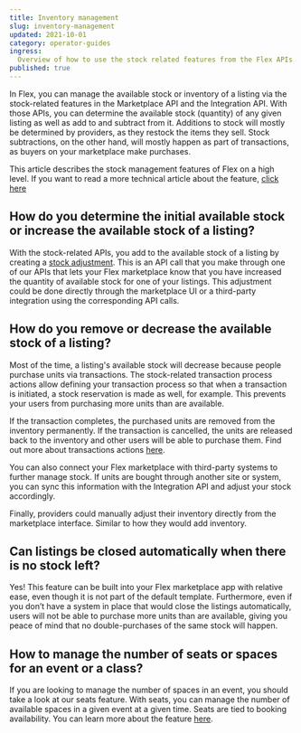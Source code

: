 ```yaml
---
title: Inventory management
slug: inventory-management
updated: 2021-10-01
category: operator-guides
ingress:
  Overview of how to use the stock related features from the Flex APIs to manage your listings' stock or inventory
published: true
---
```


In Flex, you can manage the available stock or inventory of a listing via the stock-related features in the Marketplace API and the Integration API. With those APIs, you can determine the available stock (quantity) of any given listing as well as add to and subtract from it. Additions to stock will mostly be determined by providers, as they restock the items they sell. Stock subtractions, on the other hand, will mostly happen as part of transactions, as buyers on your marketplace make purchases.

This article describes the stock management features of Flex on a high level. If you want to read a more technical article about the feature, [click here](https://www.sharetribe.com/docs/references/stock/)

## How do you determine the initial available stock or increase the available stock of a listing?

With the stock-related APIs, you add to the available stock of a listing by creating a [stock adjustment](https://www.sharetribe.com/docs/background/concepts/#stock-adjustment). This is an API call that you make through one of our APIs that lets your Flex marketplace know that you have increased the quantity of available stock for one of your listings. This adjustment could be done directly through the marketplace UI or a third-party integration using the corresponding API calls.

## How do you remove or decrease the available stock of a listing?

Most of the time, a listing's available stock will decrease because people purchase units via transactions. The stock-related transaction process actions allow defining your transaction process so that when a transaction is initiated, a stock reservation is made as well, for example. This prevents your users from purchasing more units than are available. 

If the transaction completes, the purchased units are removed from the inventory permanently. If the transaction is cancelled, the units are released back to the inventory and other users will be able to purchase them. Find out more about transactions actions [here](https://www.sharetribe.com/docs/references/transaction-process-actions/#stock-reservations).

You can also connect your Flex marketplace with third-party systems to further manage stock. If units are bought through another site or system, you can sync this information with the Integration API and adjust your stock accordingly.

Finally, providers could manually adjust their inventory directly from the marketplace interface. Similar to how they would add inventory.  

## Can listings be closed automatically when there is no stock left?

Yes! This feature can be built into your Flex marketplace app with relative ease, even though it is not part of the default template. Furthermore, even if you don’t have a system in place that would close the listings automatically, users will not be able to purchase more units than are available, giving you peace of mind that no double-purchases of the same stock will happen. 

## How to manage the number of seats or spaces for an event or a class?

If you are looking to manage the number of spaces in an event, you should take a look at our seats feature. With seats, you can manage the number of available spaces in a given event at a given time. Seats are tied to booking availability. You can learn more about the feature [here](https://www.sharetribe.com/docs/operator-guides/manage-seats).
